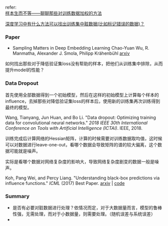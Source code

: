refer:<br>[样本生而不等——聊聊那些对训练数据加权的方法](https://zhuanlan.zhihu.com/p/53545036)

[深度学习中有什么方法可以找出训练集中脏数据(比如标记错误的数据)？](https://www.zhihu.com/question/298719271)



### Paper

+ Sampling Matters in Deep Embedding Learning 
  Chao-Yuan Wu, R. Manmatha, Alexander J. Smola, Philipp Krähenbühl [arxiv](https://arxiv.org/abs/1706.07567) 





如何找出那些对于降低验证集loss没有帮助的样本，把他们从训练集中排除，从而提升model的性能？

### Data Dropout

首先使用全部数据得到一个初始模型，然后在这样的初始模型上计算每个样本的influence，去掉那些对降低验证集loss的样本后，使用新的训练集再次训练得到最终的模型。

Wang, Tianyang, Jun Huan, and Bo Li. "Data dropout: Optimizing training data for convolutional neural networks." *2018 IEEE 30th International Conference on Tools with Artificial Intelligence (ICTAI)*. IEEE, 2018.





训练完成后计算网络的Hessian矩阵，计算的时候需要对训练数据取均值，这时候可以对数据进行leave-one-out，看哪个数据会导致矩阵的谱的较大偏离，这个数据可能就是噪声。

实际是看哪个数据对网络复杂度的影响大，导致网络复杂度剧变的数据一般是噪声。

Koh, Pang Wei, and Percy Liang. "Understanding black-box predictions via influence functions." *ICML* (2017) Best Paper. [arxiv](https://arxiv.org/abs/1703.04730) | [code](https://github.com/kohpangwei/influence-release) 

### Summary

+ 是否有必要对脏数据进行处理？依情况而定，对于大数据量而言，模型的鲁棒性强，无需处理，而对于小数据量，则需要处理。（随机误差与系统误差）
+ 



